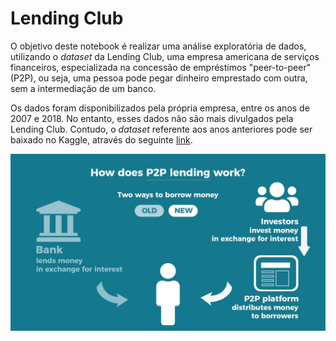 # Lending Club

O objetivo deste notebook é realizar uma análise exploratória de dados, utilizando o *dataset* da Lending Club, uma empresa americana de serviços financeiros, especializada na concessão de empréstimos "peer-to-peer" (P2P), ou seja, uma pessoa pode pegar dinheiro emprestado com outra, sem a intermediação de um banco. 

Os dados foram disponibilizados pela própria empresa, entre os anos de 2007 e 2018. No entanto, esses dados não são mais divulgados pela Lending Club. Contudo, o *dataset* referente aos anos anteriores pode ser baixado no Kaggle, através do seguinte [link](https://www.kaggle.com/datasets/wordsforthewise/lending-club).

![](img/how-does-P2P-lending-work.jpg)
